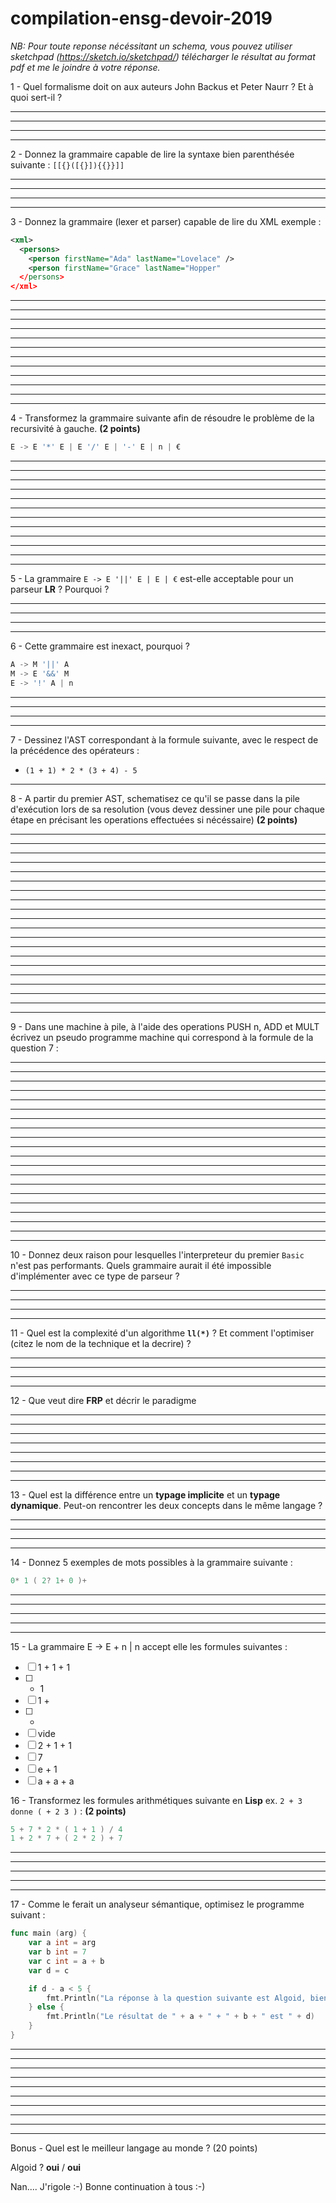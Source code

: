 # compilation-ensg-devoir-2019

*NB: Pour toute reponse nécéssitant un schema, vous pouvez utiliser sketchpad (https://sketch.io/sketchpad/) télécharger le résultat au format pdf et me le joindre à votre réponse.*


1 - Quel formalisme doit on aux auteurs John Backus et Peter Naurr ? Et à quoi sert-il ?
___________________________________________________________________________________________________________________
___________________________________________________________________________________________________________________
___________________________________________________________________________________________________________________
___________________________________________________________________________________________________________________

2 - Donnez la grammaire capable de lire la syntaxe bien parenthésée suivante :
`[[{}([{}]){{}}]]`
___________________________________________________________________________________________________________________
___________________________________________________________________________________________________________________
___________________________________________________________________________________________________________________
___________________________________________________________________________________________________________________

3 - Donnez la grammaire (lexer et parser) capable de lire du XML
exemple :
``` xml
<xml>
  <persons>
    <person firstName="Ada" lastName="Lovelace" />
    <person firstName="Grace" lastName="Hopper"
  </persons>
</xml>
```
___________________________________________________________________________________________________________________
___________________________________________________________________________________________________________________
___________________________________________________________________________________________________________________
___________________________________________________________________________________________________________________
___________________________________________________________________________________________________________________
___________________________________________________________________________________________________________________
___________________________________________________________________________________________________________________
___________________________________________________________________________________________________________________
___________________________________________________________________________________________________________________
___________________________________________________________________________________________________________________
___________________________________________________________________________________________________________________
___________________________________________________________________________________________________________________


4 - Transformez la grammaire suivante afin de résoudre le problème de la recursivité à gauche. **(2 points)**
``` go
E -> E '*' E | E '/' E | '-' E | n | €
```
___________________________________________________________________________________________________________________
___________________________________________________________________________________________________________________
___________________________________________________________________________________________________________________
___________________________________________________________________________________________________________________
___________________________________________________________________________________________________________________
___________________________________________________________________________________________________________________
___________________________________________________________________________________________________________________
___________________________________________________________________________________________________________________
___________________________________________________________________________________________________________________
___________________________________________________________________________________________________________________
___________________________________________________________________________________________________________________
___________________________________________________________________________________________________________________


5 - La grammaire `E -> E '||' E | E | €` est-elle acceptable pour un parseur **LR** ? Pourquoi ?
___________________________________________________________________________________________________________________
___________________________________________________________________________________________________________________
___________________________________________________________________________________________________________________
___________________________________________________________________________________________________________________



6 - Cette grammaire est inexact, pourquoi ?
``` go
A -> M '||' A
M -> E '&&' M
E -> '!' A | n
```
___________________________________________________________________________________________________________________
___________________________________________________________________________________________________________________
___________________________________________________________________________________________________________________
___________________________________________________________________________________________________________________


7 - Dessinez l'AST correspondant à la formule suivante, avec le respect de la précédence des opérateurs : 
  - `(1 + 1) * 2 * (3 + 4) - 5`

___________________________________________________________________________________________________________________

8 - A partir du premier AST, schematisez ce qu'il se passe dans la pile d'exécution lors de sa resolution
(vous devez dessiner une pile pour chaque étape en précisant les operations effectuées si nécéssaire) **(2 points)**
___________________________________________________________________________________________________________________
___________________________________________________________________________________________________________________
___________________________________________________________________________________________________________________
___________________________________________________________________________________________________________________
___________________________________________________________________________________________________________________
___________________________________________________________________________________________________________________
___________________________________________________________________________________________________________________
___________________________________________________________________________________________________________________
___________________________________________________________________________________________________________________
___________________________________________________________________________________________________________________
___________________________________________________________________________________________________________________
___________________________________________________________________________________________________________________
___________________________________________________________________________________________________________________
___________________________________________________________________________________________________________________
___________________________________________________________________________________________________________________
___________________________________________________________________________________________________________________
___________________________________________________________________________________________________________________
___________________________________________________________________________________________________________________
___________________________________________________________________________________________________________________
___________________________________________________________________________________________________________________


9 - Dans une machine à pile, à l'aide des operations PUSH n, ADD et MULT écrivez un pseudo programme machine qui correspond à la formule de la question 7 : 
___________________________________________________________________________________________________________________
___________________________________________________________________________________________________________________
___________________________________________________________________________________________________________________
___________________________________________________________________________________________________________________
___________________________________________________________________________________________________________________
___________________________________________________________________________________________________________________
___________________________________________________________________________________________________________________
___________________________________________________________________________________________________________________
___________________________________________________________________________________________________________________
___________________________________________________________________________________________________________________
___________________________________________________________________________________________________________________
___________________________________________________________________________________________________________________
___________________________________________________________________________________________________________________
___________________________________________________________________________________________________________________
___________________________________________________________________________________________________________________
___________________________________________________________________________________________________________________
___________________________________________________________________________________________________________________
___________________________________________________________________________________________________________________
___________________________________________________________________________________________________________________
___________________________________________________________________________________________________________________


10 - Donnez deux raison pour lesquelles l'interpreteur du premier `Basic` n'est pas performants. Quels grammaire aurait il été impossible d'implémenter avec ce type de parseur ?
___________________________________________________________________________________________________________________
___________________________________________________________________________________________________________________
___________________________________________________________________________________________________________________
___________________________________________________________________________________________________________________


11 - Quel est la complexité d'un algorithme **`ll(*)`** ? Et comment l'optimiser (citez le nom de la technique et la decrire) ?
___________________________________________________________________________________________________________________
___________________________________________________________________________________________________________________
___________________________________________________________________________________________________________________
___________________________________________________________________________________________________________________

12 - Que veut dire **FRP** et décrir le paradigme
___________________________________________________________________________________________________________________
___________________________________________________________________________________________________________________
___________________________________________________________________________________________________________________
___________________________________________________________________________________________________________________
___________________________________________________________________________________________________________________
___________________________________________________________________________________________________________________
___________________________________________________________________________________________________________________
___________________________________________________________________________________________________________________

13 - Quel est la différence entre un **typage implicite** et un **typage dynamique**. Peut-on rencontrer les deux concepts dans le même langage ?
___________________________________________________________________________________________________________________
___________________________________________________________________________________________________________________
___________________________________________________________________________________________________________________
___________________________________________________________________________________________________________________

14 - Donnez 5 exemples de mots possibles à la grammaire suivante : 
``` go
0* 1 ( 2? 1+ 0 )+
```
___________________________________________________________________________________________________________________
___________________________________________________________________________________________________________________
___________________________________________________________________________________________________________________
___________________________________________________________________________________________________________________
___________________________________________________________________________________________________________________

15 - La grammaire E -> E + n | n accept elle les formules suivantes :
- [ ] 1 + 1 + 1
- [ ] + 1
- [ ] 1 +
- [ ] +
- [ ] vide
- [ ] 2 + 1 + 1
- [ ] 7
- [ ] e + 1
- [ ] a + a + a

16 - Transformez les formules arithmétiques suivante en **Lisp** ex. `2 + 3 donne ( + 2 3 )` : **(2 points)**
``` go
5 + 7 * 2 * ( 1 + 1 ) / 4
1 + 2 * 7 + ( 2 * 2 ) + 7
```
___________________________________________________________________________________________________________________
___________________________________________________________________________________________________________________
___________________________________________________________________________________________________________________
___________________________________________________________________________________________________________________
___________________________________________________________________________________________________________________

17 - Comme le ferait un analyseur sémantique, optimisez le programme suivant :
``` go
func main (arg) {
	var a int = arg
	var b int = 7
	var c int = a + b
	var d = c

	if d - a < 5 {
		fmt.Println("La réponse à la question suivante est Algoid, bien entendu ! Mais ne nous distrayons pas. :-)")
	} else {
		fmt.Println("Le résultat de " + a + " + " + b + " est " + d)
	}
}
```
___________________________________________________________________________________________________________________
___________________________________________________________________________________________________________________
___________________________________________________________________________________________________________________
___________________________________________________________________________________________________________________
___________________________________________________________________________________________________________________
___________________________________________________________________________________________________________________
___________________________________________________________________________________________________________________
___________________________________________________________________________________________________________________
___________________________________________________________________________________________________________________
___________________________________________________________________________________________________________________


Bonus - Quel est le meilleur langage au monde ? (20 points)

Algoid ? **oui** / **oui**

Nan.... J'rigole :-)
Bonne continuation à tous :-)
